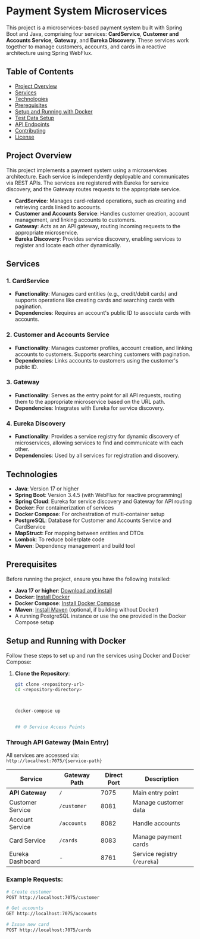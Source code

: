 # Payment System Microservices

This project is a microservices-based payment system built with Spring Boot and Java, comprising four services: **CardService**, **Customer and Accounts Service**, **Gateway**, and **Eureka Discovery**. These services work together to manage customers, accounts, and cards in a reactive architecture using Spring WebFlux.

## Table of Contents

- [Project Overview](#project-overview)
- [Services](#services)
- [Technologies](#technologies)
- [Prerequisites](#prerequisites)
- [Setup and Running with Docker](#setup-and-running-with-docker)
- [Test Data Setup](#test-data-setup)
- [API Endpoints](#api-endpoints)
- [Contributing](#contributing)
- [License](#license)

## Project Overview

This project implements a payment system using a microservices architecture. Each service is independently deployable and communicates via REST APIs. The services are registered with Eureka for service discovery, and the Gateway routes requests to the appropriate service.

- **CardService**: Manages card-related operations, such as creating and retrieving cards linked to accounts.
- **Customer and Accounts Service**: Handles customer creation, account management, and linking accounts to customers.
- **Gateway**: Acts as an API gateway, routing incoming requests to the appropriate microservice.
- **Eureka Discovery**: Provides service discovery, enabling services to register and locate each other dynamically.

## Services

### 1. CardService
- **Functionality**: Manages card entities (e.g., credit/debit cards) and supports operations like creating cards and searching cards with pagination.
- **Dependencies**: Requires an account's public ID to associate cards with accounts.

### 2. Customer and Accounts Service
- **Functionality**: Manages customer profiles, account creation, and linking accounts to customers. Supports searching customers with pagination.
- **Dependencies**: Links accounts to customers using the customer's public ID.

### 3. Gateway
- **Functionality**: Serves as the entry point for all API requests, routing them to the appropriate microservice based on the URL path.
- **Dependencies**: Integrates with Eureka for service discovery.

### 4. Eureka Discovery
- **Functionality**: Provides a service registry for dynamic discovery of microservices, allowing services to find and communicate with each other.
- **Dependencies**: Used by all services for registration and discovery.

## Technologies

- **Java**: Version 17 or higher
- **Spring Boot**: Version 3.4.5 (with WebFlux for reactive programming)
- **Spring Cloud**: Eureka for service discovery and Gateway for API routing
- **Docker**: For containerization of services
- **Docker Compose**: For orchestration of multi-container setup
- **PostgreSQL**: Database for Customer and Accounts Service and CardService
- **MapStruct**: For mapping between entities and DTOs
- **Lombok**: To reduce boilerplate code
- **Maven**: Dependency management and build tool

## Prerequisites

Before running the project, ensure you have the following installed:

- **Java 17 or higher**: [Download and install](https://www.oracle.com/java/technologies/javase/jdk17-archive-downloads.html)
- **Docker**: [Install Docker](https://docs.docker.com/get-docker/)
- **Docker Compose**: [Install Docker Compose](https://docs.docker.com/compose/install/)
- **Maven**: [Install Maven](https://maven.apache.org/install.html) (optional, if building without Docker)
- A running PostgreSQL instance or use the one provided in the Docker Compose setup

## Setup and Running with Docker

Follow these steps to set up and run the services using Docker and Docker Compose:

1. **Clone the Repository**:
   ```bash
   git clone <repository-url>
   cd <repository-directory>



   docker-compose up


   ## 🌐 Service Access Points

### Through API Gateway (Main Entry)
All services are accessed via:  
`http://localhost:7075/{service-path}`

| Service          | Gateway Path   | Direct Port | Description                     |
|------------------|----------------|-------------|---------------------------------|
| **API Gateway**  | `/`            | 7075        | Main entry point                |
| Customer Service | `/customer`    | 8081        | Manage customer data            |
| Account Service  | `/accounts`    | 8082        | Handle accounts                 |
| Card Service     | `/cards`       | 8083        | Manage payment cards            |
| Eureka Dashboard | -              | 8761        | Service registry (`/eureka`)    |

### Example Requests:
```bash
# Create customer
POST http://localhost:7075/customer

# Get accounts 
GET http://localhost:7075/accounts

# Issue new card
POST http://localhost:7075/cards
